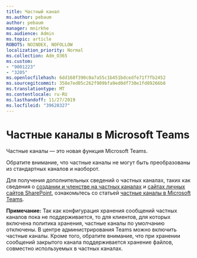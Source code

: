 ```yaml
---
title: Частный канал
ms.author: pebaum
author: pebaum
manager: mnirkhe
ms.audience: Admin
ms.topic: article
ROBOTS: NOINDEX, NOFOLLOW
localization_priority: Normal
ms.collection: Adm_O365
ms.custom:
- "9001223"
- "3205"
ms.openlocfilehash: 6dd168f390c0a7a55c1b451bdcedfe71f7fb2452
ms.sourcegitcommit: 358e7ed05c262f909bfa9ed0df730e1fd89266b8
ms.translationtype: MT
ms.contentlocale: ru-RU
ms.lasthandoff: 11/27/2019
ms.locfileid: "39628327"
---
```

# <a name="private-channels-in-microsoft-teams"></a>Частные каналы в Microsoft Teams

Частные каналы — это новая функция Microsoft Teams. 

Обратите внимание, что частные каналы не могут быть преобразованы из стандартных каналов и наоборот.

Для получения дополнительных сведений о частных каналах, таких как сведения о [создании и членстве на частных каналах](https://docs.microsoft.com/MicrosoftTeams/private-channels#private-channel-creation-and-membership) и [сайтах личных сайтов SharePoint](https://docs.microsoft.com/MicrosoftTeams/private-channels#private-channel-sharepoint-sites), ознакомьтесь со статьей [частные каналы в Microsoft Teams](https://docs.microsoft.com/MicrosoftTeams/private-channels). 

**Примечание:** Так как конфигурация хранения сообщений частных каналов пока не поддерживается, то для клиентов, для которых включена политика хранения, частные каналы по умолчанию отключены. В центре администрирования Teams можно включить частные каналы. Кроме того, обратите внимание, что при хранении сообщений закрытого канала поддерживается хранение файлов, совместно используемых в частных каналах.